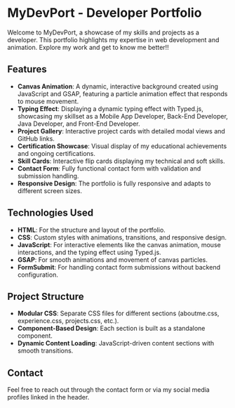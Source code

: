 # MyDevPort - Developer Portfolio

Welcome to MyDevPort, a showcase of my skills and projects as a developer. This portfolio highlights my expertise in web development and animation. Explore my work and get to know me better!!

## Features

- **Canvas Animation**: A dynamic, interactive background created using JavaScript and GSAP, featuring a particle animation effect that responds to mouse movement.
- **Typing Effect**: Displaying a dynamic typing effect with Typed.js, showcasing my skillset as a Mobile App Developer, Back-End Developer, Java Developer, and Front-End Developer.
- **Project Gallery**: Interactive project cards with detailed modal views and GitHub links.
- **Certification Showcase**: Visual display of my educational achievements and ongoing certifications.
- **Skill Cards**: Interactive flip cards displaying my technical and soft skills.
- **Contact Form**: Fully functional contact form with validation and submission handling.
- **Responsive Design**: The portfolio is fully responsive and adapts to different screen sizes.

## Technologies Used

- **HTML**: For the structure and layout of the portfolio.
- **CSS**: Custom styles with animations, transitions, and responsive design.
- **JavaScript**: For interactive elements like the canvas animation, mouse interactions, and the typing effect using Typed.js.
- **GSAP**: For smooth animations and movement of canvas particles.
- **FormSubmit**: For handling contact form submissions without backend configuration.

## Project Structure

- **Modular CSS**: Separate CSS files for different sections (aboutme.css, experience.css, projects.css, etc.).
- **Component-Based Design**: Each section is built as a standalone component.
- **Dynamic Content Loading**: JavaScript-driven content sections with smooth transitions.

## Contact

Feel free to reach out through the contact form or via my social media profiles linked in the header.
